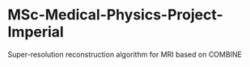# MSc-Medical-Physics-Project-Imperial
Super-resolution reconstruction algorithm for MRI based on COMBINE

